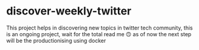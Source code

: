 # discover-weekly-twitter
This project helps in discovering new topics in twitter tech community,
this is an ongoing project, wait for the total read me 🙃
as of now the next step will be the productionising using docker
